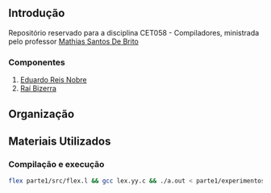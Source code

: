 ## Introdução

Repositório reservado para a disciplina CET058 - Compiladores, ministrada pelo professor [Mathias Santos De Brito](https://github.com/mathiasbrito)

### Componentes

1. [Eduardo Reis Nobre](https://github.com/reisnobre)
2. [Raí Bizerra](https://github.com/raispbizerra)

## Organização

## Materiais Utilizados

### Compilação e execução
```bash
flex parte1/src/flex.l && gcc lex.yy.c && ./a.out < parte1/experimentos/in2.py 